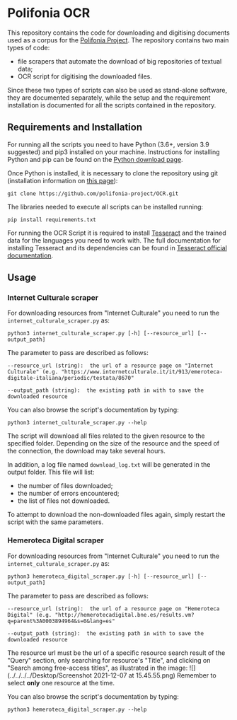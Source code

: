 # Polifonia OCR

This repository contains the code for downloading and digitising documents used as a corpus for the [Polifonia Project](https://polifonia-project.eu/).
The repository contains two main types of code:
* file scrapers that automate the download of big repositories of textual data;
* OCR script for digitising the downloaded files. 

Since these two types of scripts can also be used as stand-alone software, they are documented separately, while the setup and the requirement installation is documented for all the scripts contained in the repository.

## Requirements and Installation
For running all the scripts you need to have Python (3.6+, version 3.9 suggested) and pip3 installed on your machine.
Instructions for installing Python and pip can be found on the [Python download page](https://www.python.org/downloads/).

Once Python is installed, it is necessary to clone the repository using git (installation information on [this page](https://git-scm.com/book/en/v2/Getting-Started-Installing-Git)):

```
git clone https://github.com/polifonia-project/OCR.git
```

The libraries needed to execute all scripts can be installed running:
```
pip install requirements.txt
```

For running the OCR Script it is required to install [Tesseract](https://github.com/tesseract-ocr/tesseract) and the trained data for the languages you need to work with.
The full documentation for installing Tesseract and its dependencies can be found in [Tesseract official documentation](https://tesseract-ocr.github.io/tessdoc/Installation.html).

## Usage
### Internet Culturale scraper
For downloading resources from "Internet Culturale" you need to run the ```internet_culturale_scraper.py``` as:
```
python3 internet_culturale_scraper.py [-h] [--resource_url] [--output_path]
```

The parameter to pass are described as follows:
```
--resource_url (string):  the url of a resource page on "Internet Culturale" (e.g. "https://www.internetculturale.it/it/913/emeroteca-digitale-italiana/periodic/testata/8670"

--output_path (string):  the existing path in with to save the downloaded resource
```

You can also browse the script's documentation by typing:
```
python3 internet_culturale_scraper.py --help
```

The script will download all files related to the given resource to the specified folder. 
Depending on the size of the resource and the speed of the connection, the download may take several hours.

In addition, a log file named ```download_log.txt``` will be generated in the output folder. This file will list:
* the number of files downloaded; 
* the number of errors encountered;
* the list of files not downloaded.

To attempt to download the non-downloaded files again, simply restart the script with the same parameters. 

### Hemeroteca Digital scraper

For downloading resources from "Internet Culturale" you need to run the ```internet_culturale_scraper.py``` as:
```
python3 hemeroteca_digital_scraper.py [-h] [--resource_url] [--output_path]
```

The parameter to pass are described as follows:
```
--resource_url (string):  the url of a resource page on "Hemeroteca Digital" (e.g. "http://hemerotecadigital.bne.es/results.vm?q=parent%3A0003894964&s=0&lang=es"

--output_path (string):  the existing path in with to save the downloaded resource
```
The resource url must be the url of a specific resource search result of the "Query" section, only searching for resource's "Title", and clicking on "Search among free-access titles", as illustrated in the image:
![](../../../../Desktop/Screenshot 2021-12-07 at 15.45.55.png)
Remember to select **only** one resource at the time. 

You can also browse the script's documentation by typing:
```
python3 hemeroteca_digital_scraper.py --help
```


